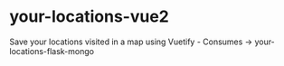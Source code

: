 # your-locations-vue2
Save your locations visited in a map using Vuetify - Consumes ->  your-locations-flask-mongo

